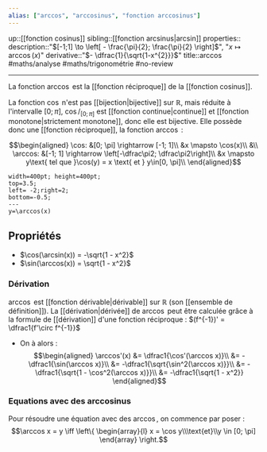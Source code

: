 ```yaml
---
alias: ["arccos", "arccosinus", "fonction arccosinus"]
---
```

up::[[fonction cosinus]]
sibling::[[fonction arcsinus|arcsin]]
properties::
description::"$[-1;1] \to \left[ - \frac{\pi}{2}; \frac{\pi}{2} \right]$", "$x \mapsto \arccos(x)$"
derivative::"$- \dfrac{1}{\sqrt{1-x^{2}}}$"
title::$\arccos$
#maths/analyse #maths/trigonométrie #no-review 

----

La fonction $\arccos$ est la [[fonction réciproque]] de la [[fonction cosinus]].

La fonction $\cos$ n'est pas [[bijection|bijective]] sur $\mathbb{R}$, mais réduite à l'intervalle $[0; \pi]$, $\cos/_{[0;\pi]}$ est [[fonction continue|continue]] et [[fonction monotone|strictement monotone]], donc elle est bijective.
Elle possède donc une [[fonction réciproque]], la fonction $\arccos$ :


$$\begin{aligned}
\cos: &[0; \pi] \rightarrow [-1; 1]\\
      &x \mapsto \cos(x)\\
&\\
\arccos: &[-1; 1] \rightarrow \left[-\dfrac\pi2; \dfrac\pi2\right]\\
	&x \mapsto y\text{ tel que }\cos(y) = x \text{ et } y\in[0, \pi]\\
\end{aligned}$$

```desmos-graph
width=400pt; height=400pt;
top=3.5;
left= -2;right=2;
bottom=-0.5;
---
y=\arccos(x)
```

## Propriétés

 - $\cos(\arcsin(x)) = -\sqrt{1 - x^2}$
 - $\sin(\arccos(x)) = \sqrt{1 - x^2}$

### Dérivation
$\arccos$ est [[fonction dérivable|dérivable]] sur $\mathbb R$ (son [[ensemble de définition]]).
La [[dérivation|dérivée]] de $\arccos$ peut être calculée grâce à la formule de [[dérivation]] d'une fonction réciproque :
$(f^{-1})' = \dfrac1{f'\circ f^{-1}}$

- On à alors :
$$\begin{aligned}
\arccos'(x) &= \dfrac1{\cos'(\arccos x)}\\
&= -\dfrac1{\sin(\arccos x)}\\
&= -\dfrac1{\sqrt{\sin^2(\arccos x)}}\\
&= -\dfrac1{\sqrt{1 - \cos^2(\arccos x)}}\\
&= -\dfrac1{\sqrt{1 - x^2}}
\end{aligned}$$


### Equations avec des arccosinus
Pour résoudre une équation avec des $\arccos$, on commence par poser :
$$\arccos x = y \iff \left\{ \begin{array}{l} x = \cos y\\\text{et}\\y \in [0; \pi] \end{array} \right.$$
